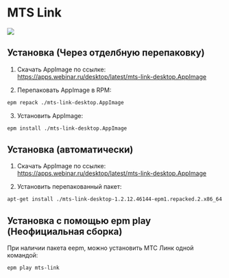 # MTS Link

![](https://alt-gnome.wiki/mts-link/mts-link-3.png)

## Установка (Через отделбную перепаковку)

1. Скачать AppImage по ссылке: https://apps.webinar.ru/desktop/latest/mts-link-desktop.AppImage

2. Перепаковать AppImage в RPM:
```bash
epm repack ./mts-link-desktop.AppImage
```

3. Установить AppImage:
```bash
epm install ./mts-link-desktop.AppImage
```

## Установка (автоматически)

1. Скачать AppImage по ссылке: https://apps.webinar.ru/desktop/latest/mts-link-desktop.AppImage

2. Установить перепакованный пакет:
```bash
apt-get install ./mts-link-desktop-1.2.12.46144-epm1.repacked.2.x86_64.rpm
```

## Установка c помощью epm play (Неофициальная сборка)

При наличии пакета eepm, можно установить МТС Линк одной командой:
```bash
epm play mts-link
```

